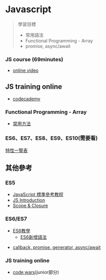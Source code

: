 # Javascript
> 學習目標  
> - 常用語法
> - Functional Programming - Array
> - promise, async/await

### JS course (69minutes)

- [online video](https://scrimba.com/g/gintrotojavascript)

## JS training online
- [codecademy](https://www.codecademy.com/learn/introduction-to-javascript)

### Functional Programming - Array
- [常用方法](https://wcc723.github.io/javascript/2017/12/27/javascript-array-function/)

### ES6、ES7、ES8、ES9、ES10(需要看)
[特性一覽表](https://juejin.im/post/5ca2e1935188254416288eb2)

## 其他參考

### ES5
- [JavaScript 標準參考教程](http://javascript.ruanyifeng.com/)
- [JS Introduction](https://hackmd.io/GYVgLARgjMUMYFoBMAGA7ANgWNKAmCAhhiikWAKZggUYUCceIEQA)
- [Scope & Closure](https://taian.su/2012-10-17-explaining-javascript-scope-and-closures-by-robert-nyman/)

### ES6/ES7
* [ES6教學](http://es6.ruanyifeng.com/)
    * [ES6新增語法](https://medium.com/@peterchang_82818/es6-10-features-javascript-developer-must-know-98b9782bef44)
 - [callback, promise, generator, async/await](https://noootown.wordpress.com/2016/11/13/callback-promise-fetch-yield-async-await/)

### JS training online
- [code wars](https://www.codewars.com/trainer/setup)(junior部分)
 

